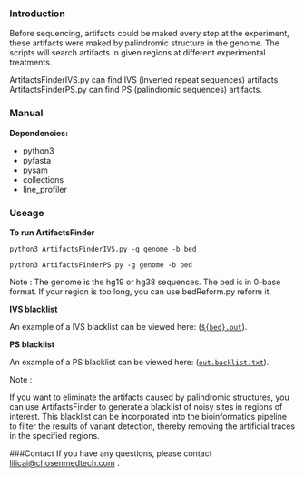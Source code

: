 ### Introduction

Before sequencing, artifacts could be maked every step at the experiment, these artifacts were maked by palindromic structure in the genome. The scripts will search artifacts in given regions at different experimental treatments. 

ArtifactsFinderIVS.py can find IVS (inverted repeat sequences) artifacts, ArtifactsFinderPS.py can find PS (palindromic sequences) artifacts.


### Manual

**Dependencies:**
* python3
* pyfasta
* pysam
* collections
* line_profiler



### Useage

**To run ArtifactsFinder**

	python3 ArtifactsFinderIVS.py -g genome -b bed

	python3 ArtifactsFinderPS.py -g genome -b bed
	

Note : The genome is the hg19 or hg38 sequences. The bed is in 0-base format. If your region is too long, you can use bedReform.py reform it.


**IVS blacklist**

An example of a IVS blacklist can be viewed here: ([`${bed}.out`]([ArtifactsFinder/example/${bed}.out])).


**PS blacklist**

An example of a PS blacklist can be viewed here: ([`out.backlist.txt`]([ArtifactsFinder/example/out.backlist.txt])).

Note : 

If you want to eliminate the artifacts caused by palindromic structures, you can use ArtifactsFinder to generate a blacklist of noisy sites in regions of interest. This blacklist can be incorporated into the bioinformatics pipeline to filter the results of variant detection, thereby removing the artificial traces in the specified regions.

###Contact
If you have any questions, please contact lilicai@chosenmedtech.com .
